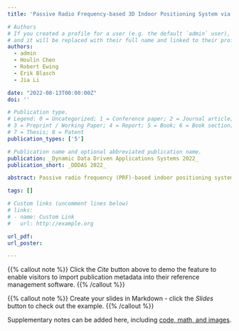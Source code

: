 ```yaml
---
title: 'Passive Radio Frequency-based 3D Indoor Positioning System via Ensemble Learning'

# Authors
# If you created a profile for a user (e.g. the default `admin` user), write the username (folder name) here
# and it will be replaced with their full name and linked to their profile.
authors:
  - admin
  - Houlin Chen
  - Robert Ewing
  - Erik Blasch
  - Jia Li

date: "2022-08-13T00:00:00Z"
doi: ''

# Publication type.
# Legend: 0 = Uncategorized; 1 = Conference paper; 2 = Journal article;
# 3 = Preprint / Working Paper; 4 = Report; 5 = Book; 6 = Book section;
# 7 = Thesis; 8 = Patent
publication_types: ['5']

# Publication name and optional abbreviated publication name.
publication: _Dynamic Data Driven Applications Systems 2022_
publication_short: _DDDAS 2022_

abstract: Passive radio frequency (PRF)-based indoor positioning systems (IPS) have attracted researchers’ attention due to their low price, easy and customizable configuration, and non-invasive design. This paper proposes a PRF-based three-dimensional (3D) indoor positioning system (PIPS), which is able to use signals of opportunity (SoOP) for positioning and also capture a scenario signature. PIPS passively monitors SoOPs containing scenario signatures through a single receiver. Moreover, PIPS leverages the Dynamic Data Driven Applications System (DDDAS) framework to devise and customize the sampling frequency, enabling the system to use the most impacted frequency band as the rated frequency band. Various regression methods within three ensemble learning strategies are used to train and predict the precise positions of the receiver. The PRF spectrum of 60 positions is collected in the experimental scenario, and three criteria are applied to evaluate the performance of PIPS. Experimental results show that the proposed PIPS possesses the advantages of high accuracy, configurability, and robustness.![image](https://user-images.githubusercontent.com/69749856/207220783-f325a173-d443-4c14-baf9-e663b33fdda0.png)

tags: []

# Custom links (uncomment lines below)
# links:
# - name: Custom Link
#   url: http://example.org

url_pdf: 
url_poster:

---
```


{{% callout note %}}
Click the _Cite_ button above to demo the feature to enable visitors to import publication metadata into their reference management software.
{{% /callout %}}

{{% callout note %}}
Create your slides in Markdown - click the _Slides_ button to check out the example.
{{% /callout %}}

Supplementary notes can be added here, including [code, math, and images](https://wowchemy.com/docs/writing-markdown-latex/).
